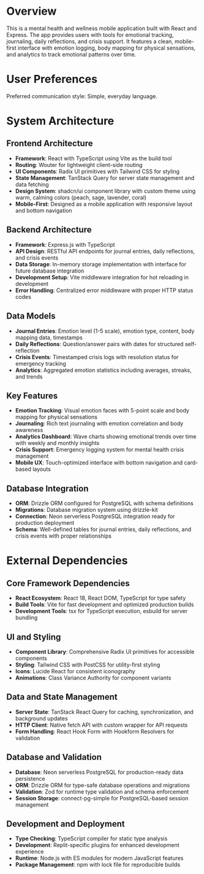 # Overview

This is a mental health and wellness mobile application built with React and Express. The app provides users with tools for emotional tracking, journaling, daily reflections, and crisis support. It features a clean, mobile-first interface with emotion logging, body mapping for physical sensations, and analytics to track emotional patterns over time.

# User Preferences

Preferred communication style: Simple, everyday language.

# System Architecture

## Frontend Architecture
- **Framework**: React with TypeScript using Vite as the build tool
- **Routing**: Wouter for lightweight client-side routing
- **UI Components**: Radix UI primitives with Tailwind CSS for styling
- **State Management**: TanStack Query for server state management and data fetching
- **Design System**: shadcn/ui component library with custom theme using warm, calming colors (peach, sage, lavender, coral)
- **Mobile-First**: Designed as a mobile application with responsive layout and bottom navigation

## Backend Architecture
- **Framework**: Express.js with TypeScript
- **API Design**: RESTful API endpoints for journal entries, daily reflections, and crisis events
- **Data Storage**: In-memory storage implementation with interface for future database integration
- **Development Setup**: Vite middleware integration for hot reloading in development
- **Error Handling**: Centralized error middleware with proper HTTP status codes

## Data Models
- **Journal Entries**: Emotion level (1-5 scale), emotion type, content, body mapping data, timestamps
- **Daily Reflections**: Question/answer pairs with dates for structured self-reflection
- **Crisis Events**: Timestamped crisis logs with resolution status for emergency tracking
- **Analytics**: Aggregated emotion statistics including averages, streaks, and trends

## Key Features
- **Emotion Tracking**: Visual emotion faces with 5-point scale and body mapping for physical sensations
- **Journaling**: Rich text journaling with emotion correlation and body awareness
- **Analytics Dashboard**: Wave charts showing emotional trends over time with weekly and monthly insights
- **Crisis Support**: Emergency logging system for mental health crisis management
- **Mobile UX**: Touch-optimized interface with bottom navigation and card-based layouts

## Database Integration
- **ORM**: Drizzle ORM configured for PostgreSQL with schema definitions
- **Migrations**: Database migration system using drizzle-kit
- **Connection**: Neon serverless PostgreSQL integration ready for production deployment
- **Schema**: Well-defined tables for journal entries, daily reflections, and crisis events with proper relationships

# External Dependencies

## Core Framework Dependencies
- **React Ecosystem**: React 18, React DOM, TypeScript for type safety
- **Build Tools**: Vite for fast development and optimized production builds
- **Development Tools**: tsx for TypeScript execution, esbuild for server bundling

## UI and Styling
- **Component Library**: Comprehensive Radix UI primitives for accessible components
- **Styling**: Tailwind CSS with PostCSS for utility-first styling
- **Icons**: Lucide React for consistent iconography
- **Animations**: Class Variance Authority for component variants

## Data and State Management
- **Server State**: TanStack React Query for caching, synchronization, and background updates
- **HTTP Client**: Native fetch API with custom wrapper for API requests
- **Form Handling**: React Hook Form with Hookform Resolvers for validation

## Database and Validation
- **Database**: Neon serverless PostgreSQL for production-ready data persistence
- **ORM**: Drizzle ORM for type-safe database operations and migrations
- **Validation**: Zod for runtime type validation and schema enforcement
- **Session Storage**: connect-pg-simple for PostgreSQL-based session management

## Development and Deployment
- **Type Checking**: TypeScript compiler for static type analysis
- **Development**: Replit-specific plugins for enhanced development experience
- **Runtime**: Node.js with ES modules for modern JavaScript features
- **Package Management**: npm with lock file for reproducible builds